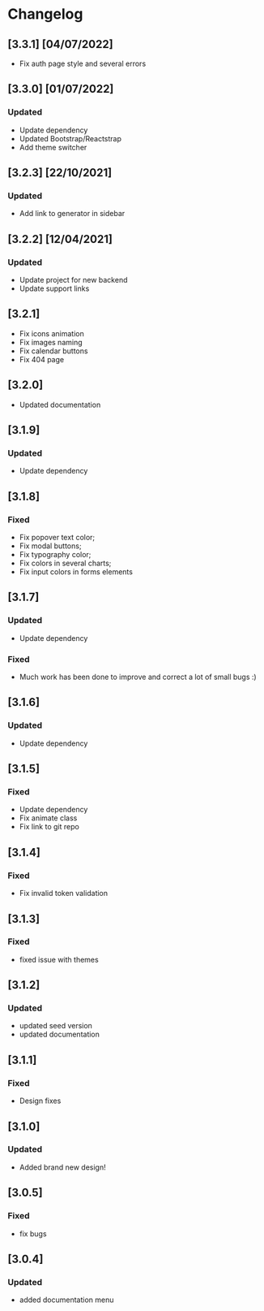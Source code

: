 # Changelog

## [3.3.1] [04/07/2022]

- Fix auth page style and several errors

## [3.3.0] [01/07/2022]

### Updated
- Update dependency
- Updated Bootstrap/Reactstrap
- Add theme switcher

## [3.2.3] [22/10/2021]

### Updated
- Add link to generator in sidebar

## [3.2.2] [12/04/2021] 

### Updated
- Update project for new backend
- Update support links

## [3.2.1]

- Fix icons animation
- Fix images naming
- Fix calendar buttons
- Fix 404 page

## [3.2.0]

- Updated documentation

## [3.1.9]

### Updated

- Update dependency

## [3.1.8]

### Fixed

- Fix popover text color;
- Fix modal buttons;
- Fix typography color;
- Fix colors in several charts;
- Fix input colors in forms elements

## [3.1.7]

### Updated

- Update dependency

### Fixed

- Much work has been done to improve and correct a lot of small bugs :)

## [3.1.6]

### Updated

- Update dependency

## [3.1.5]

### Fixed

- Update dependency
- Fix animate class
- Fix link to git repo

## [3.1.4]

### Fixed

- Fix invalid token validation

## [3.1.3]

### Fixed

- fixed issue with themes

## [3.1.2]

### Updated

- updated seed version
- updated documentation

## [3.1.1]

### Fixed

- Design fixes

## [3.1.0]

### Updated

- Added brand new design!

## [3.0.5]

### Fixed

- fix bugs

## [3.0.4]

### Updated

- added documentation menu
